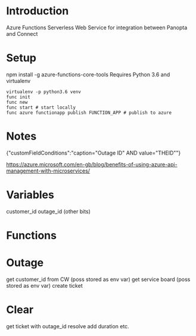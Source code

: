 # Introduction 
Azure Functions Serverless Web Service for integration between Panopta and Connect

# Setup

npm install -g azure-functions-core-tools
Requires Python 3.6 and virtualenv

```
virtualenv -p python3.6 venv
func init
func new
func start # start locally
func azure functionapp publish FUNCTION_APP # publish to azure
```


# Notes

{"customFieldConditions":"caption=\"Outage ID\" AND value=\"THEID\""}

https://azure.microsoft.com/en-gb/blog/benefits-of-using-azure-api-management-with-microservices/

# Variables

customer_id
outage_id
(other bits)




# Functions

# Outage

get customer_id from CW (poss stored as env var)
get service board (poss stored as env var)
create ticket

# Clear

get ticket with outage_id
resolve
add duration etc.
